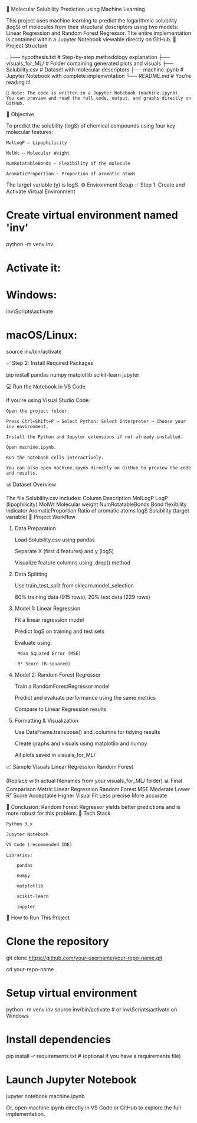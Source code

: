 🧪 Molecular Solubility Prediction using Machine Learning

This project uses machine learning to predict the logarithmic solubility (logS) of molecules from their structural descriptors using two models: Linear Regression and Random Forest Regressor. The entire implementation is contained within a Jupyter Notebook viewable directly on GitHub.
📁 Project Structure

.
├── hypothesis.txt                # Step-by-step methodology explanation
├── visuals_for_ML/              # Folder containing generated plots and visuals
├── Solubility.csv               # Dataset with molecular descriptors
├── machine.ipynb                # Jupyter Notebook with complete implementation
└── README.md                    # You're reading it!

    📌 Note: The code is written in a Jupyter Notebook (machine.ipynb).
    You can preview and read the full code, output, and graphs directly on GitHub.

🎯 Objective

To predict the solubility (logS) of chemical compounds using four key molecular features:

    MolLogP – Lipophilicity

    MolWt – Molecular Weight

    NumRotatableBonds – Flexibility of the molecule

    AromaticProportion – Proportion of aromatic atoms

The target variable (y) is logS.
⚙️ Environment Setup
✅ Step 1: Create and Activate Virtual Environment

# Create virtual environment named 'inv'
python -m venv inv

# Activate it:
# Windows:
inv\Scripts\activate

# macOS/Linux:
source inv/bin/activate

✅ Step 2: Install Required Packages

pip install pandas numpy matplotlib scikit-learn jupyter

💻 Run the Notebook in VS Code

If you're using Visual Studio Code:

    Open the project folder.

    Press Ctrl+Shift+P → Select Python: Select Interpreter → Choose your inv environment.

    Install the Python and Jupyter extensions if not already installed.

    Open machine.ipynb.

    Run the notebook cells interactively.

    You can also open machine.ipynb directly on GitHub to preview the code and results.

📊 Dataset Overview

The file Solubility.csv includes:
Column	Description
MolLogP	LogP (lipophilicity)
MolWt	Molecular weight
NumRotatableBonds	Bond flexibility indicator
AromaticProportion	Ratio of aromatic atoms
logS	Solubility (target variable)
🔁 Project Workflow
1. Data Preparation

    Load Solubility.csv using pandas

    Separate X (first 4 features) and y (logS)

    Visualize feature columns using .drop() method

2. Data Splitting

    Use train_test_split from sklearn.model_selection

    80% training data (915 rows), 20% test data (229 rows)

3. Model 1: Linear Regression

    Fit a linear regression model

    Predict logS on training and test sets

    Evaluate using:

        Mean Squared Error (MSE)

        R² Score (R-squared)

4. Model 2: Random Forest Regressor

    Train a RandomForestRegressor model

    Predict and evaluate performance using the same metrics

    Compare to Linear Regression results

5. Formatting & Visualization

    Use DataFrame.transpose() and .columns for tidying results

    Create graphs and visuals using matplotlib and numpy

    All plots saved in visuals_for_ML/

📈 Sample Visuals
Linear Regression	Random Forest
	

(Replace with actual filenames from your visuals_for_ML/ folder)
📊 Final Comparison
Metric	Linear Regression	Random Forest
MSE	Moderate	Lower
R² Score	Acceptable	Higher
Visual Fit	Less precise	More accurate

🎯 Conclusion: Random Forest Regressor yields better predictions and is more robust for this problem.
🧰 Tech Stack

    Python 3.x

    Jupyter Notebook

    VS Code (recommended IDE)

    Libraries:

        pandas

        numpy

        matplotlib

        scikit-learn

        jupyter

🚀 How to Run This Project

# Clone the repository
git clone https://github.com/your-username/your-repo-name.git

cd your-repo-name

# Setup virtual environment
python -m venv inv
source inv/bin/activate    # or inv\Scripts\activate on Windows

# Install dependencies
pip install -r requirements.txt    # (optional if you have a requirements file)

# Launch Jupyter Notebook
jupyter notebook machine.ipynb

Or, open machine.ipynb directly in VS Code or GitHub to explore the full implementation.
